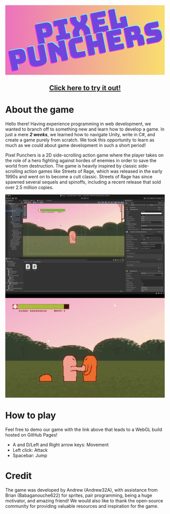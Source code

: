 <img src="https://github.com/Andrew32A/pixel-punchers/blob/main/Images/title.png" align="center">

<h2 align="center"><a href="https://andrew32a.github.io/pixel-punchers-livetest/">Click here to try it out!</a></h3>

# About the game

Hello there! Having experience programming in web development, we wanted to branch off to something new and learn how to develop a game. 
In just a mere _**2 weeks**_, we learned how to navigate Unity, write in C#, and create a game purely from scratch. We took this opportunity to learn as much as we could about game development in such a short period!

Pixel Punchers is a 2D side-scrolling action game where the player takes on the role of a hero fighting against hordes of enemies in order to save the world from destruction. The game is heavily inspired by classic side-scrolling action games like Streets of Rage, which was released in the early 1990s and went on to become a cult classic. Streets of Rage has since spawned several sequels and spinoffs, including a recent release that sold over 2.5 million copies.

<img src="https://github.com/Andrew32A/pixel-punchers/blob/main/Images/unity.png" align="center">
<img src="https://github.com/Andrew32A/pixel-punchers/blob/main/Images/game.png" align="center">

# How to play
Feel free to demo our game with the link above that leads to a WebGL build hosted on GitHub Pages!

- A and D/Left and Right arrow keys: Movement
- Left click: Attack
- Spacebar: Jump

# Credit
The game was developed by Andrew (Andrew32A), with assistance from Brian (Babaganouche622) for sprites, pair programming, being a huge motivator, and amazing friend! We would also like to thank the open-source community for providing valuable resources and inspiration for the game.
